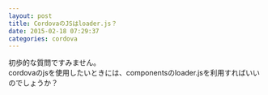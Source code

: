 ```yaml
---
layout: post
title: CordovaのJSはloader.js？
date: 2015-02-18 07:29:37
categories: cordova
---
```

<p>初歩的な質問ですみません。<br>
cordovaのjsを使用したいときには、componentsのloader.jsを利用すればいいのでしょうか？</p>
